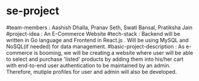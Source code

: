 # se-project

#team-members : Aashish Dhalla, Pranav Seth, Swati Bansal, Pratiksha Jain
#project-idea : An E-Commerce Website
#tech-stack : Backend will be written in Go language and Frontend in React.js . Will be using MySQL and NoSQL(if needed) for data management.
#basic-project-description : As e-commerce is booming, we will be creating a website where user will be able to select and purchase 'listed' products by adding them into his/her cart with end-to-end user authentication to be maintained by an admin. Therefore, mutiple profiles for user and admin will also be developed. 
